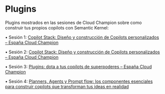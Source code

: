 # Plugins

Plugins mostrados en las sesiones de Cloud Champion sobre como construir tus propios copilots con Semantic Kernel:

•	Sesión 1: [Copilot Stack: Diseño y construcción de Copilots personalizados – España Cloud Champion](https://microsoft.cloudchampion.es/c/copilot-stack-diseno-y-construccion-de-copilots-personalizados)

•	Sesión 2: [Copilot Stack: Diseño y construcción de Copilots personalizados – España Cloud Champion](https://microsoft.cloudchampion.es/c/como-copilot-recuerda-lo-que-hablas-introduccion-a-las-memorias-los-embeddings-y-las-bases-de-datos-de-vectores)

•	Sesión 3: [Plugins: dota a tus copilots de superpoderes – España Cloud Champion](https://microsoft.cloudchampion.es/c/plugins-dota-a-tus-copilots-de-superpoderes)

•	Sesión 4: [Planners, Agents y Prompt flow: los componentes esenciales para construir copilots que transforman tus ideas en realidad](https://microsoft.cloudchampion.es/c/planners-agents-y-prompt-flow-los-componentes-esenciales-para-construir-copilots-que-transforman-tus-ideas-en-realidad) 

